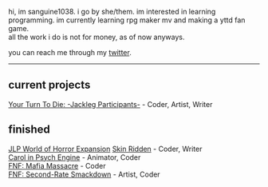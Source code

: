 hi, im sanguine1038. i go by she/them. im interested in learning programming. im currently learning rpg maker mv and making a yttd fan game.    
all the work i do is not for money, as of now anyways.

you can reach me through my [twitter](https://twitter.com/@sanguine1038). 

-----

current projects
--
[Your Turn To Die: -Jackleg Participants-](https://sanguine1038.itch.io/jackleg-participants) - Coder, Artist, Writer

finished
--
[JLP World of Horror Expansion](https://github.com/sanguine1038/JLP-World-of-Horror-Expansion)
[Skin Ridden](https://sanguine1038.itch.io/skin-ridden) - Coder, Writer  
[Carol in Psych Engine](https://gamebanana.com/mods/353582) - Animator, Coder  
[FNF: Mafia Massacre](https://gamebanana.com/mods/290827) - Coder  
[FNF: Second-Rate Smackdown](https://gamebanana.com/mods/296236) - Artist, Coder
<!---
sanguine1038/sanguine1038 is a ✨ special ✨ repository because its `README.md` (this file) appears on your GitHub profile.
You can click the Preview link to take a look at your changes.
--->

